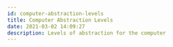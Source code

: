 ```yaml
---
id: computer-abstraction-levels
title: Computer Abstraction Levels
date: 2021-03-02 14:09:27
description: Levels of abstraction for the computer
---
```

